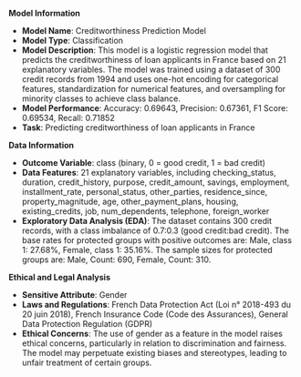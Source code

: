 **Model Information**

* **Model Name**: Creditworthiness Prediction Model
* **Model Type**: Classification
* **Model Description**: This model is a logistic regression model that predicts the creditworthiness of loan applicants in France based on 21 explanatory variables. The model was trained using a dataset of 300 credit records from 1994 and uses one-hot encoding for categorical features, standardization for numerical features, and oversampling for minority classes to achieve class balance.
* **Model Performance**: Accuracy: 0.69643, Precision: 0.67361, F1 Score: 0.69534, Recall: 0.71852
* **Task**: Predicting creditworthiness of loan applicants in France

**Data Information**

* **Outcome Variable**: class (binary, 0 = good credit, 1 = bad credit)
* **Data Features**: 21 explanatory variables, including checking_status, duration, credit_history, purpose, credit_amount, savings, employment, installment_rate, personal_status, other_parties, residence_since, property_magnitude, age, other_payment_plans, housing, existing_credits, job, num_dependents, telephone, foreign_worker
* **Exploratory Data Analysis (EDA)**: The dataset contains 300 credit records, with a class imbalance of 0.7:0.3 (good credit:bad credit). The base rates for protected groups with positive outcomes are: Male, class 1: 27.68%, Female, class 1: 35.16%. The sample sizes for protected groups are: Male, Count: 690, Female, Count: 310.

**Ethical and Legal Analysis**

* **Sensitive Attribute**: Gender
* **Laws and Regulations**: French Data Protection Act (Loi n° 2018-493 du 20 juin 2018), French Insurance Code (Code des Assurances), General Data Protection Regulation (GDPR)
* **Ethical Concerns**: The use of gender as a feature in the model raises ethical concerns, particularly in relation to discrimination and fairness. The model may perpetuate existing biases and stereotypes, leading to unfair treatment of certain groups.